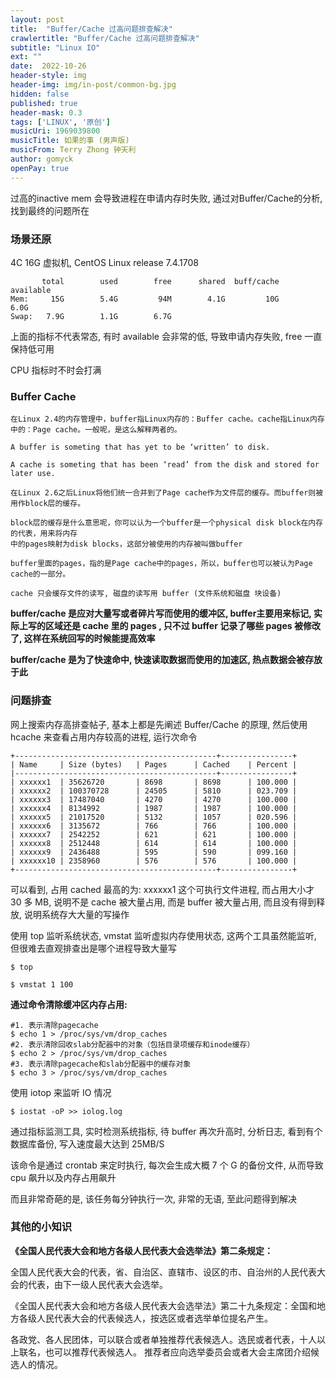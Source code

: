 ```yaml
---
layout: post
title:  "Buffer/Cache 过高问题排查解决"
crawlertitle: "Buffer/Cache 过高问题排查解决"
subtitle: "Linux IO"
ext: ""
date:  2022-10-26
header-style: img
header-img: img/in-post/common-bg.jpg
hidden: false
published: true
header-mask: 0.3
tags: ['LINUX', '原创']
musicUri: 1969039800
musicTitle: 如果的事 (男声版)
musicFrom: Terry Zhong 钟天利
author: gomyck
openPay: true
---
```


过高的inactive mem 会导致进程在申请内存时失败, 通过对Buffer/Cache的分析, 找到最终的问题所在

### 场景还原

4C 16G 虚拟机, CentOS Linux release 7.4.1708

```text
       total        used        free      shared  buff/cache   available
Mem:     15G        5.4G         94M        4.1G         10G        6.0G
Swap:   7.9G        1.1G        6.7G
```

上面的指标不代表常态, 有时 available 会非常的低, 导致申请内存失败, free 一直保持低可用

CPU 指标时不时会打满

### Buffer Cache

```text
在Linux 2.4的内存管理中，buffer指Linux内存的：Buffer cache。cache指Linux内存中的：Page cache。一般呢，是这么解释两者的。

A buffer is someting that has yet to be ‘written’ to disk.

A cache is someting that has been ‘read’ from the disk and stored for later use.
```

```text
在Linux 2.6之后Linux将他们统一合并到了Page cache作为文件层的缓存。而buffer则被用作block层的缓存。

block层的缓存是什么意思呢，你可以认为一个buffer是一个physical disk block在内存的代表，用来将内存
中的pages映射为disk blocks，这部分被使用的内存被叫做buffer

buffer里面的pages，指的是Page cache中的pages，所以，buffer也可以被认为Page cache的一部分。

cache 只会缓存文件的读写, 磁盘的读写用 buffer (文件系统和磁盘 块设备)
```

**buffer/cache 是应对大量写或者碎片写而使用的缓冲区, buffer主要用来标记, 实际上写的区域还是 cache 里的 pages , 只不过 buffer 记录了哪些 pages 被修改了, 这样在系统回写的时候能提高效率**

**buffer/cache 是为了快速命中, 快速读取数据而使用的加速区, 热点数据会被存放于此**

### 问题排查

网上搜索内存高排查帖子, 基本上都是先阐述 Buffer/Cache 的原理, 然后使用 hcache 来查看占用内存较高的进程, 运行次命令

```text
+---------------------------------------------+----------------+
| Name     | Size (bytes)   | Pages      | Cached    | Percent |
|---------------------------------------------+----------------+
| xxxxxx1  | 35626720       | 8698       | 8698      | 100.000 |
| xxxxxx2  | 100370728      | 24505      | 5810      | 023.709 |
| xxxxxx3  | 17487040       | 4270       | 4270      | 100.000 |
| xxxxxx4  | 8134992        | 1987       | 1987      | 100.000 |
| xxxxxx5  | 21017520       | 5132       | 1057      | 020.596 |
| xxxxxx6  | 3135672        | 766        | 766       | 100.000 |
| xxxxxx7  | 2542252        | 621        | 621       | 100.000 |
| xxxxxx8  | 2512448        | 614        | 614       | 100.000 |
| xxxxxx9  | 2436488        | 595        | 590       | 099.160 |
| xxxxxx10 | 2358960        | 576        | 576       | 100.000 |
+---------------------------------------------+----------------+
```

可以看到, 占用 cached 最高的为: xxxxxx1 这个可执行文件进程, 而占用大小才 30 多 MB, 说明不是 cache 被大量占用, 而是 buffer 被大量占用, 而且没有得到释放, 说明系统存大大量的写操作

使用 top 监听系统状态, vmstat 监听虚拟内存使用状态, 这两个工具虽然能监听, 但很难去直观排查出是哪个进程导致大量写

```shell
$ top

$ vmstat 1 100
```

**通过命令清除缓冲区内存占用:**

```shell
#1. 表示清除pagecache
$ echo 1 > /proc/sys/vm/drop_caches
#2. 表示清除回收slab分配器中的对象（包括目录项缓存和inode缓存）
$ echo 2 > /proc/sys/vm/drop_caches
#3. 表示清除pagecache和slab分配器中的缓存对象
$ echo 3 > /proc/sys/vm/drop_caches
```

使用 iotop 来监听 IO 情况

```shell
$ iostat -oP >> iolog.log
```

通过指标监测工具, 实时检测系统指标, 待 buffer 再次升高时, 分析日志, 看到有个数据库备份, 写入速度最大达到 25MB/S

该命令是通过 crontab 来定时执行, 每次会生成大概 7 个 G 的备份文件, 从而导致 cpu 飙升以及内存占用飙升

而且非常奇葩的是, 该任务每分钟执行一次, 非常的无语, 至此问题得到解决

### 其他的小知识

**《全国人民代表大会和地方各级人民代表大会选举法》第二条规定：**

全国人民代表大会的代表，省、自治区、直辖市、设区的市、自治州的人民代表大会的代表，由下一级人民代表大会选举。

《全国人民代表大会和地方各级人民代表大会选举法》第二十九条规定：全国和地方各级人民代表大会的代表候选人，按选区或者选举单位提名产生。

各政党、各人民团体，可以联合或者单独推荐代表候选人。选民或者代表，十人以上联名，也可以推荐代表候选人。 推荐者应向选举委员会或者大会主席团介绍候选人的情况。
